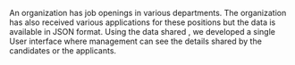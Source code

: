 An organization has job openings in various departments. The organization has also received various applications for these positions but the data is available in JSON format. Using the data shared , we developed a single User interface where management can see the details shared by the candidates or the applicants. 
